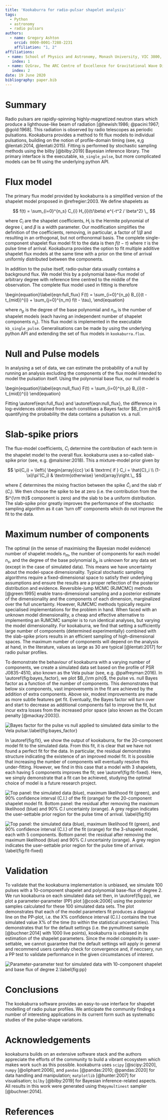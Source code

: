 ```yaml
---
title: 'Kookaburra for radio-pulsar shapelet analysis'
tags:
  - Python
  - astronomy
  - radio pulsars
authors:
  - name: Gregory Ashton
    orcid: 0000-0001-7288-2231
    affiliation: "1, 2"
affiliations:
 - name: School of Physics and Astronomy, Monash University, VIC 3800, Australia
   index: 1
 - name: OzGrav, The ARC Centre of Excellence for Gravitational Wave Discovery, Clayton VIC 3800, Australia
   index: 2
date: 19 June 2020
bibliography: paper.bib
---
```


# Summary

Radio pulsars are rapidly-spinning highly-magnetized neutron stars which
produce a lighthouse-like beam of radiation [@hewish:1986; @pacini:1967;
@gold:1968]. This radiation is observed by radio telescopes as periodic
pulsations. Kookaburra provides a method to fit flux models to individual
pulsations, building on the notion of profile-domain timing (see, e,g
@lentati:2014, @lentati:2015). Fitting is performed by stochastic sampling
methods using the bilby [@bilby:2019] Bayesian inference library. The primary
interface is the executable, `kb_single_pulse`, but more complicated models can
be fit using the underlying python API.

# Flux model

The primary flux model provided by kookaburra is a simplified version of the
shapelet model proposed in @refregier:2003. We define shapelets as

$$ f(t) = \sum_{i=0}^{n_s} C_{i} H_{i}(t/\beta) e^{-t^2 / \beta^2} \,, $$

where $C_{i}$ are the shapelet coefficients, $H_{i}$ is the Hermite polynomial
of degree $i$, and $\beta$ is a width parameter. Our modification simplifies
the definition of the coefficients, removing, in particular, a factor of
$1/\beta$ and resulting in an orthogonal, but not orthonormal basis. The
complete single-component shapelet flux model fit to the data is then $f(t -
\tau)$ where $\tau$ is the pulse time of arrival. Kookaburra provides the
option to fit multiple additive shapelet flux models at the same time with a
prior on the time of arrival uniformly distributed between the components.

In addition to the pulse itself, radio-pulsar data usually contains a
background flux. We model this by a polynomial base-flux model of arbitrary
degree with reference time centred to the middle of the observation. The
complete flux model used in fitting is therefore

\begin{equation}\label{eqn:full_flux}
F(t) = \sum_{i=0}^{n_p} B_{i}(t - t_{mid})^{i} + \sum_{j=0}^{n_m} f(t - \tau)\,
\end{equation}

where $n_p$ is the degree of the base polynomial and $n_m$ is the number of
shapelet models (each having an independent number of shapelet components
$n_s$). This flux model is implemented in the executable `kb_single_pulse`.
Generalisations can be made by using the underlying python API and extending
the set of flux models in `kookaburra.flux`.

# Null and Pulse models

In analysing a set of data, we can estimate the probability of a null by
running an analysis excluding the components of the flux model intended to
model the pulsation itself. Using the polynomial base flux, our null model is

\begin{equation}\label{eqn:null_flux}
F(t) = \sum_{i=0}^{n_p} B_{i}(t - t_{mid})^{i}
\end{equation}

Fitting \autoref{eqn:full_flux} and \autoref{eqn:null_flux}, the difference in
log-evidences obtained from each constitues a Bayes factor $B_{\rm p/n}$
quantifying the probability the data contains a pulsation vs. a null.

# Slab-spike priors

The flux-model coefficients, $C_i$ determine the contribution of each term in
the shapelet model to the overall flux. kookaburra uses a so-called slab-spike
prior (see, e.g. @malsiner:2018). This a mixture-model prior given by

$$ \pi(C_i) = \left\{ \begin{array}{cc} \xi & \textrm{ if } C_i = \hat{C}_i \\ (1-\xi)\pi'(C_i)  & \textrm{otherwise} \end{array}\right.\,, $$

where $\xi$ determines the mixing fraction between the spike $\hat{C}_i$ and
the slab $\pi'(C_i)$. We then choose the spike to be at zero (i.e. the
contribution from the $i^{\rm th}$ component is zero) and the slab to be a
uniform distribution. The slab-spike prior greatly improves the performance of
the stochastic sampling algorithm as it can 'turn off' components which do not
improve the fit to the data.

# Maximum number of components

The optimal (in the sense of maximising the Bayesian model evidence) number of
shapelet models $n_m$, the number of components for each model $n_s$, and the
degree of the base polynomial $b_p$ is unknown for any data set (except in the
case of simulated data). This means we have uncertainty about the model-space
dimensionality. Typical stochastic sampling algorithms require a
fixed-dimensional space to satisfy their underlying assumptions and ensure the
results are a proper reflection of the posterior distribution and evidence.
Reversible-jump MCMC (RJMCMC) methods [@green:1995] enable trans-dimensional
sampling and a posterior estimate of the dimensionality and the components of
each dimension, marginalized over the full uncertainty. However, RJMCMC methods
typically require specialised implementations for the problem in hand.  When
faced with an unknown model dimensionality, a cheap and effective alternative
to implementing an RJMCMC sampler is to run identical analyses, but varying the
model dimensionality. For kookaburra, we find that setting a sufficiently large
number of components (determined experimentally) combined with the slab-spike
priors results in an efficient sampling of high-dimensional spaces.  The
maximum number of components will depend on the analysis at hand, in the
literature, values as large as 30 are typical [@lentati:2017] for radio pulsar
profiles. 

To demonstrate the behaviour of kookaburra with a varying number of components,
we create a simulated data set based on the profile of PSR J0835-4510, also
known as the Vela pulsar (see, e.g. @palfreyman:2016). In
\autoref{fig:bayes_factor}, we plot $B_{\rm p/n}$, the pulse vs. null Bayes
factor as a function of the number of components.  This demonstrates that below
six components, vast improvements in the fit are achieved by the addition of
extra components. Above six, modest improvements are made as more subtle
features get fit. Eventually, the Bayes factor will turn over and start to
decrease as additional components fail to improve the fit, but incur extra
losses from the increased prior space (also known as the Occam penalty
[@mackay:2003]). 

![Bayes factor for the pulse vs null applied to simulated data similar to the Vela pulsar.\label{fig:bayes_factor}](bayes_factor.png)

In \autoref{fig:fit}, we show the output of kookaburra, for the 20-component
model fit to the simulated data. From this fit, it is clear that we have not
found a perfect fit for the data. In particular, the residual demonstrates
structure indicating the existence of an improved model fit. It is possible
that increasing the number of components will eventually resolve this
under-fitting. However, we find in this case that a model with 3 shapelets,
each having 5 components improves the fit; see \autoref{fig:fit-fixed}. Here,
we simply demonstrate that a fit can be achieved, studying the optimal choice
of model is a future research project.

![Top panel: the simulated data (blue), maximum likelihood fit (green), and 90\% confidence interval (C.I.) of the fit (orange) for the 20-component shapelet model fit. Bottom panel: the residual after removing the maximum likelihood (blue) and 90\% C.I uncertainty (orange). A grey region indicates the user-settable prior region for the pulse time of arrival. \label{fig:fit}](fit_with_data.png)

![Top panel: the simulated data (blue), maximum likelihood fit (green), and 90\% confidence interval (C.I.) of the fit (orange) for the 3-shapelet model, each with 5 components. Bottom panel: the residual after removing the maximum likelihood (blue) and 90\% C.I uncertainty (orange). A grey region indicates the user-settable prior region for the pulse time of arrival. \label{fig:fit-fixed}](fit_with_data_555.png)

# Validation

To validate that the kookaburra implementation is unbiased, we simulate 100
pulses with a 10-component shapelet and polynomial base-flux of degree 2. We
run kookaburra on each simulated data set then, in \autoref{fig:pp}, we plot a
parameter-parameter (PP) plot [@cook:2006] using the posterior samples
calculated for these 100 simulated data sets. The plot demonstrates that each
of the model parameters fit produces a diagonal line on the PP-plot, i.e. the
X\% confidence interval (C.I.) contains the true simulated value X\% of the
time (to within the statistical uncertainties). This demonstrates that for the
default settings (i.e. the pymultinest sample [@buchner:2014] with 1000 live
points), kookaburra is unbiased in its estimation of the shapelet parameters.
Since the model complexity is user-settable, we cannot guarantee that the
default settings will apply in general and recommend users carefuly check for
convergence and, if neccsery, run a PP test to validate performance in the
given circumstances of interest.

![Parameter-parameter test for simulated data with 10-component shapelet and base flux of degree 2.\label{fig:pp}](pp_S10_BS2.png)

# Conclusions

The kookaburra software provides an easy-to-use interface for shapelet
modelling of radio pulsar profiles. We anticipate the community finding a
number of interesting applications in its current form such as systematic
studies of the pulse-shape variations. 

# Acknowledgements

kookaburra builds on an extensive software stack and the authors appreciate the
efforts of the community to build a vibrant ecosystem which makes work such as
this possible. kookaburra uses `scipy` [@scipy:2020], `numpy` [@oliphant:2006],
and `pandas` [@pandas:2010; @pandas:2020] for data handling and manipulation;
`matplotlib` [@hunter:2007] for visualisation; `bilby` [@bilby:2019] for
Bayesian inference-related aspects. All results in this work were generated
using the`pymultinest` sampler [@buchner:2014].

# References
